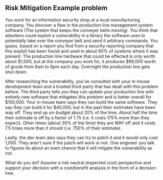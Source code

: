 ## Risk Mitigation Example problem
You work for an information security shop at a local manufacturing company. You discover a flaw in the production line management system software (The system that keeps the conveyer belts moving). You think that attackers could exploit a vulnerability in a library the software uses to potentially take over the conveyer belt and send it arbitrary commands. You guess, based on a report you find from a security reporting company that this exploit has been found and used in about 80% of systems where it was present. The production line hardware that could be effected is only worth about $1,000, but at the company you work for, it produces $99,000 worth of goods from 8am to 8pm each day. Overnight the production line gets shut down.

After researching the vulnerability, you've consulted with your in-house development team and a trusted third-party that has dealt with this problem before. The third party tells you they can update your production line with entirely new software that mitigates this problem and is better overall for $150,000. Your in-house team says they can build the same software. They say they can build it for $40,000, but in the past their estimates have been way off. They end up on-budget about 20% of the time. About half the time their estimate is off by a factor of 1.75 (i.e. it costs 175% more than they expect). Other times (about 30% of the time) they are WAY off and it costs 7.5 times more than it should (i.e. 750% of their estimate).

Lastly, the dev team also says they can try to patch it and it would only cost 1,000. They aren't sure if the patch will work or not. One engineer you talk to figures its about an even chance that it will mitgate the vulnerability as not.

What do you do? Assume a risk neutral (expected cost) perspective and support your decision with a cost/benefit analysis in the form of a decision tree.
